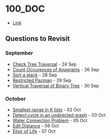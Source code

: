 # 100_DOC
* [Link](https://www.geeksforgeeks.org/100-days-of-code-with-gfg-get-committed-to-a-challenge/)

## Questions to Revisit

### September
* [Check Tree Traversal](https://practice.geeksforgeeks.org/problems/cb02d40f50b0113c47cd9036e5f340bb51b32289/1#) - 24 Sep
* [Count Occurences of Anagrams](https://practice.geeksforgeeks.org/problems/count-occurences-of-anagrams5839/1) - 26 Sep
* [Sort a stack](https://practice.geeksforgeeks.org/problems/sort-a-stack/1) - 28 Sep
* [Restricted Pacman](https://practice.geeksforgeeks.org/problems/2caf0501a39567d653197364a2b5c8a9f5943b7e/1) - 29 Sep
* [Vertical Traversal of Binary Tree](https://practice.geeksforgeeks.org/problems/print-a-binary-tree-in-vertical-order/1#) - 30 Sep

### October
* [Smallest range in K lists](https://practice.geeksforgeeks.org/problems/find-smallest-range-containing-elements-from-k-lists/1#) - 02 Oct
* [Detect cycle in an undirected graph](https://practice.geeksforgeeks.org/problems/detect-cycle-in-an-undirected-graph/1#) - 03 Oct
* [Water Connection Problem](https://practice.geeksforgeeks.org/problems/water-connection-problem5822/1#) - 05 Oct
* [Edit Distance](https://practice.geeksforgeeks.org/problems/edit-distance3702/1) - 06 Oct
* [Elixir of Life](https://practice.geeksforgeeks.org/problems/20290dc4188d384ae1f17d6a14bd2c95ea7012a8/1#) - 07 Oct
